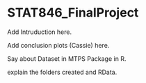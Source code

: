 # STAT846_FinalProject

Add Intruduction here.


Add conclusion plots (Cassie) here.


Say about Dataset in MTPS Package in R.

explain the folders created and RData.
